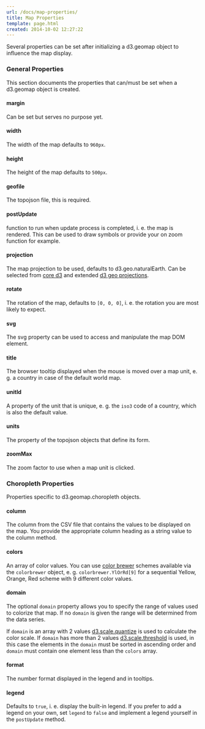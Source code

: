```yaml
---
url: /docs/map-properties/
title: Map Properties
template: page.html
created: 2014-10-02 12:27:22
---
```

Several properties can be set after initializing a d3.geomap object to influence the map display.

### General Properties

This section documents the properties that can/must be set when a d3.geomap object is created.

#### margin

Can be set but serves no purpose yet.

#### width

The width of the map defaults to `960px`.

#### height

The height of the map defaults to `500px`.

#### geofile

The topojson file, this is required.

#### postUpdate

function to run when update process is completed, i. e. the map is rendered. This can be used to draw symbols or provide your on zoom function for example.

#### projection

The map projection to be used, defaults to d3.geo.naturalEarth. Can be selected from [core d3](https://github.com/mbostock/d3/wiki/Geo-Projections) and extended [d3 geo projections](https://github.com/d3/d3-geo-projection).

#### rotate

The rotation of the map, defaults to `[0, 0, 0]`, i. e. the rotation you are most likely to expect.

#### svg

The svg property can be used to access and manipulate the map DOM element.

#### title

The browser tooltip displayed when the mouse is moved over a map unit, e. g. a country in case of the default world map.

#### unitId

A property of the unit that is unique, e. g. the `iso3` code of a country, which is also the default value.

#### units

The property of the topojson objects that define its form.

#### zoomMax

The zoom factor to use when a map unit is clicked.

### Choropleth Properties

Properties specific to d3.geomap.choropleth objects.

#### column

The column from the CSV file that contains the values to be displayed on the map. You provide the appropriate column heading as a string value to the column method.

#### colors

An array of color values. You can use [color brewer](http://colorbrewer2.org/) schemes available via the `colorbrewer` object, e. g. `colorbrewer.YlOrRd[9]` for a sequential Yellow, Orange, Red scheme with 9 different color values.

#### domain

The optional `domain` property allows you to specify the range of values used to colorize that map. If no `domain` is given the range will be determined from the data series.

If `domain` is an array with 2 values [d3.scale.quantize](https://github.com/mbostock/d3/wiki/Quantitative-Scales#quantize) is used to calculate the color scale. If `domain` has more than 2 values [d3.scale.threshold](https://github.com/mbostock/d3/wiki/Quantitative-Scales#threshold) is used, in this case the elements in the `domain` must be sorted in ascending order and `domain` must contain one element less than the `colors` array.

#### format

The number format displayed in the legend and in tooltips.

#### legend

Defaults to `true`, i. e. display the built-in legend. If you prefer to add a legend on your own, set `legend` to `false` and implement a legend yourself in the `postUpdate` method.